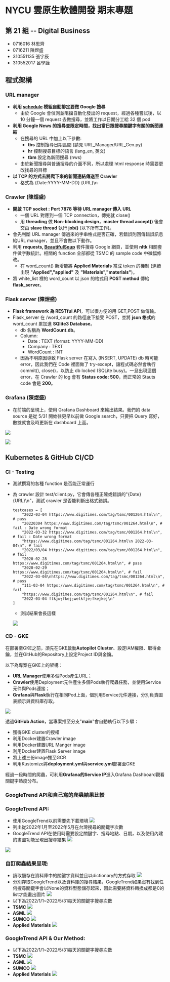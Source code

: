 # NYCU 雲原生軟體開發 期末專題

## 第 21 組 -- Digital Business

- 0716016   林思齊
- 0716211   陳煜盛
- 310551135 張宇辰
- 310552017 呂學謹

## 程式架構

### URL manager

- **利用 [schedule](https://schedule.readthedocs.io/en/stable/) 模組自動排定要做 Google 搜尋**
    - 由於 Google 會偵測並阻擋自動化發出的 request，經過各種嘗試後，以 10 分鐘一個 request 去做搜尋，並將工作以日期分工給 32 個 pod
- **利用 Google News 的搜尋並限定時間，找出當日跟搜尋關鍵字有關的新聞連結**
    - 在搜尋的 URL 中加上以下參數: 
        - **tbs** 控制搜尋日期區間 (請見 URL_Manager/URL_Gen.py)
        - **hr** 控制搜尋目標的語言 (lang_en, 英文)
        - **tbm** 設定為新聞搜尋 (nws)
    - 由於新聞搜尋與普通搜尋的介面不同，所以處理 html response 時需要更改找尋的目標
- **以 TCP 的方式去將爬下來的新聞連結傳送至 Crawler**
    - 格式為 {Date:YYYY-MM-DD} {URL}\n

### Crawler (陳煜盛)

- **開啟 TCP socket : Port 7878 等待 URL manager 傳入 URL**
    - 一個 URL 對應到一個 TCP connection，傳完就 close()
    - 用 **threading** 做 **Non-blocking design**，**master thread accept()** 後會交由 **slave thread** 執行 **job()** (以下所有工作)。
- 會先判斷 URL manager 傳過來的字串格式是否正確，若錯誤則回傳錯誤訊息給URL manager，並且不會做以下動作。
- 利用 **requests, [BeautifulSoup](https://github.com/wention/BeautifulSoup4)** 套件搜尋 Google 網頁，並使用 **nltk** 相關套件做字數統計。相關的 function 全部都從 TSMC 的 sample code 中微幅修改。
    - 在 word_count() 新增能將 **Applied Materials** 當成 token 的機制 (連續出現 **"Applied","applied"** 及 **"Materials","materials"**)。
- 將 white_list 裡的 word_count 以 json 的格式用 **POST method** 傳給 **flask_server**。

### Flask server (陳煜盛)

- **Flask framework 為 RESTful API**，可以很方便的用 GET,POST 做傳輸。
- Flask_server 在 /word_count 的路徑底下接受 POST，並將 **json 格式**的 word_count 累加進 **SQlite3 Database**。
    - db 名稱為 **WordCount.db**。
    - Column: 
        - Date : TEXT (format: YYYY-MM-DD)
        - Company : TEXT
        - WordCount : INT
    - 因為不明原因導致 Flask server 在寫入 (INSERT, UPDATE) db 時可能 error，因此我們在 Code 裡面做了 try-except，讓程式碼必然會執行 commit(), close()，以防止 db locked (SQLite busy)。一旦出現這個 error，在 Crawler 的 log 會有 **Status code: 500**，而正常的 Stauts code 會是 **200**。

### Grafana (陳煜盛)

- 在前端的呈現上，使用 Grafana Dashboard 來輸出結果。我們的 data source 是從 5/31 開始往更早以前做 Google search，只要把 Query 寫好，數據就會及時更新在 dashboard 上面。

![](imgs/trend2.png)

![](imgs/trend1.png)

## Kubernetes & GitHub CI/CD

### CI - Testing

- 測試撰寫的各種 function 是否能正常運行
- 為 crawler 設計 test/client.py，它會傳各種正確或錯誤的"{Date} {URL}\n"，測試 crawler 是否能判斷出格式錯誤。
    ```python3=
    testcases = [
        "2022-03-04 https://www.digitimes.com/tag/tsmc/001264.html\n", # pass
        "20220304 https://www.digitimes.com/tag/tsmc/001264.html\n", # fail : Date wrong format
        "2022-03-32 https://www.digitimes.com/tag/tsmc/001264.html\n", # fail : Date wrong format
        "https://www.digitimes.com/tag/tsmc/001264.html\n 2022-03-04\n", # fail
        "2022/03/04 https://www.digitimes.com/tag/tsmc/001264.html\n", # fail
        "2020-02-28     https://www.digitimes.com/tag/tsmc/001264.html\n", # pass
        "2020-02-29     https://www.digitimes.com/tag/tsmc/001264.html\n", # fail
        "2022-03-04\nhttps://www.digitimes.com/tag/tsmc/001264.html\n", # pass
        "111-03-04 https://www.digitimes.com/tag/tsmc/001264.html\n", # fail
        "https://www.digitimes.com/tag/tsmc/001264.html\n", # fail
        "2022-03-04 flkjw;fkej;welkfje;fkejkej\n"
    ]
    ```
    - 測試結果會長這樣

    ![](imgs/test.png)

### CD - GKE

在部署至GKE之前，須先在GKE啟動**Autopilot Cluster**、設定IAM權限、取得金鑰，並在GitHub的Repository上設定Project ID與金鑰。

以下為專案在GKE上的架構：

 * **URL Manager**使用多個Pods產生URL；
 * **Crawler**使用Deployment元件產生多個Pods執行爬蟲任務，並使用Service元件與Pods連接；
 * **Grafana**與**Flask**執行在相同Pod上面，個別用Service元件連接，分別負責圖表顯示與資料庫存取。

![](imgs/gke_architecture.png)

透過**GitHub Action**，當專案推至分支"**main**"會自動執行以下步驟：
 * 獲得GKE cluster的授權
 * 利用Docker建置Crawler image
 * 利用Docker建置URL Manger image
 * 利用Docker建置Flask Server image
 * 將上述三份image推至GCR
 * 利用Kustomize將**deployment.yml**與**service.yml**部署至GKE

經過一段時間的爬蟲，可利用**Grafana的Service IP**進入Grafana Dashboard觀看關鍵字熱度分布。

### GoogleTrend API和自己寫的爬蟲結果比較
### GoogleTrend API:
- 使用GoogleTrend以前需要先下載環境
![](https://i.imgur.com/G86s0Mt.png)
- 列出從2022年1月至2022年5月在台灣搜尋的關鍵字次數
- GoogleTrend API在使用時需要設定關鍵字、搜尋地點、日期，以及使用內建的畫圖功能呈現出搜尋結果
![](https://i.imgur.com/qe1BAdf.png)

![](https://i.imgur.com/rLCwFZH.png)

### 自訂爬蟲結果呈現:
- 讀取儲存在資料庫中的關鍵字資料並且以dictionary的方式存取
![](https://i.imgur.com/xgbrH0A.png)
- 分別存取GoogleTrend以及資料庫的搜尋結果，GoogleTrend如果沒有找到任何搜尋關鍵字會以None的資料型態儲存起來，因此需要將資料轉換成都是0的list才能畫出圖片
![](https://i.imgur.com/dxeLKD4.png)
- 以下為2022/1/1~2022/5/31每天的關鍵字搜尋次數
- **TSMC**
![](https://i.imgur.com/sPg2vTu.png)
- **ASML**
![](https://i.imgur.com/nzTzVMT.png)
- **SUMCO**
![](https://i.imgur.com/8zwNnWG.png)
- **Applied Materials**
![](https://i.imgur.com/cSCabut.png)

### GoogleTrend API & Our Method:
- 以下為2022/1/1~2022/5/31每天的關鍵字搜尋次數
- **TSMC**
![](https://i.imgur.com/OlVVMIJ.png)
- **ASML**
![](https://i.imgur.com/gFjwFbZ.png)
- **SUMCO**
![](https://i.imgur.com/yCkfAfH.png)
- **Applied Materials**
![](https://i.imgur.com/dxvZONW.png)
